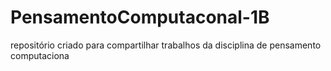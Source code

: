 # PensamentoComputaconal-1B
repositório criado para compartilhar trabalhos da disciplina de pensamento computaciona
